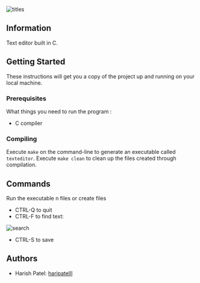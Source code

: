 ![titles](https://user-images.githubusercontent.com/34925349/62840262-9f30b900-bc65-11e9-8329-33c2723539ae.png)
## Information

Text editor built in C.

## Getting Started 

These instructions will get you a copy of the project up and running on your local machine.

### Prerequisites

What things you need to run the program :

* C compiler
### Compiling

Execute `make` on the command-line to generate an executable called `texteditor`.
Execute `make clean` to clean up the files created through compilation.

## Commands
Run the executable n files or create files
* CTRL-Q to quit 
* CTRL-F to find text:



![search](https://user-images.githubusercontent.com/34925349/62840261-9f30b900-bc65-11e9-9b7d-068e88ce22f4.png)
* CTRL-S to save


## Authors
* Harish Patel: [haripatelll](https://github.com/haripatelll)
